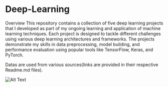 # Deep-Learning

Overview
This repository contains a collection of five deep learning projects that I developed as part of my ongoing learning and application of machine learning techniques. Each project is designed to tackle different challenges using various deep learning architectures and frameworks. The projects demonstrate my skills in data preprocessing, model building, and performance evaluation using popular tools like TensorFlow, Keras, and PyTorch.

Datas are used from various sources(links are provided in their respective Readme.md files).

   ![Alt Text](https://cdn-media-1.freecodecamp.org/images/1*1mpE6fsq5LNxH31xeTWi5w.jpeg)
